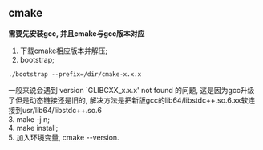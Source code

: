 ## cmake  
**需要先安装gcc, 并且cmake与gcc版本对应**
1. 下载cmake相应版本并解压;
2. bootstrap;
```
./bootstrap --prefix=/dir/cmake-x.x.x
```
一般来说会遇到 version `GLIBCXX_x.x.x' not found 的问题, 这是因为gcc升级了但是动态链接还是旧的, 解决方法是把新版gcc的lib64/libstdc++.so.6.xx软连接到usr/lib64/libstdc++.so.6  
3. make -j n;  
4. make install;  
5. 加入环境变量, cmake --version.